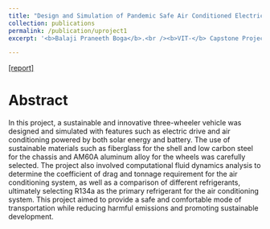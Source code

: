 ```yaml
---
title: "Design and Simulation of Pandemic Safe Air Conditioned Electric Three Wheeler"
collection: publications
permalink: /publication/uproject1
excerpt: '<b>Balaji Praneeth Boga</b>.<br /><b>VIT-</b> Capstone Project [2021]'

---
```


[[report]](https://drive.google.com/file/d/1Mc95O4qGypeqtFEL61m-ItRnUv1GAgof/view?usp=share_link)


Abstract
======

In this project, a sustainable and innovative three-wheeler vehicle was designed and simulated with features such as electric drive and air conditioning powered by both solar energy and battery. The use of sustainable materials such as fiberglass for the shell and low carbon steel for the chassis and AM60A aluminum alloy for the wheels was carefully selected. The project also involved computational fluid dynamics analysis to determine the coefficient of drag and tonnage requirement for the air conditioning system, as well as a comparison of different refrigerants, ultimately selecting R134a as the primary refrigerant for the air conditioning system. This project aimed to provide a safe and comfortable mode of transportation while reducing harmful emissions and promoting sustainable development.
